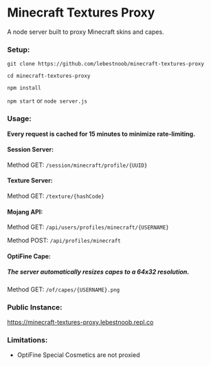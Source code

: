 # Minecraft Textures Proxy

A node server built to proxy Minecraft skins and capes.

### Setup:

`git clone https://github.com/lebestnoob/minecraft-textures-proxy`

`cd minecraft-textures-proxy`

`npm install`

`npm start` or `node server.js`

### Usage:

**Every request is cached for **15** minutes to minimize rate-limiting.**

#### Session Server:

Method GET: `/session/minecraft/profile/{UUID}`

#### Texture Server:

Method GET: `/texture/{hashCode}`

#### Mojang API:

Method GET: `/api/users/profiles/minecraft/{USERNAME}`

Method POST: `/api/profiles/minecraft`

#### OptiFine Cape:

##### The server automatically resizes capes to a 64x32 resolution.

Method GET: `/of/capes/{USERNAME}.png`

### Public Instance:

https://minecraft-textures-proxy.lebestnoob.repl.co

### Limitations:

- OptiFine Special Cosmetics are not proxied
